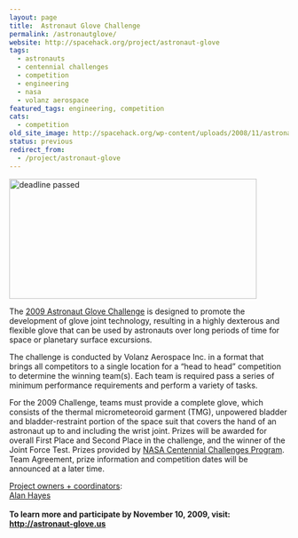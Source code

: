 ```yaml
---
layout: page
title:  Astronaut Glove Challenge
permalink: /astronautglove/
website: http://spacehack.org/project/astronaut-glove
tags:
  - astronauts
  - centennial challenges
  - competition
  - engineering
  - nasa
  - volanz aerospace
featured_tags: engineering, competition
cats:
  - competition
old_site_image: http://spacehack.org/wp-content/uploads/2008/11/astronautglove.jpg
status: previous
redirect_from:
  - /project/astronaut-glove
---
```


<div class = "scrape-from-old-wordpress">

<p><img class="alignnone size-full wp-image-1392" title="" src="http://spacehack.org/wp-content/uploads/2007/11/astronautglove_dead.jpg" alt="deadline passed" width="446" height="216" srcset="http://spacehack.org/wp-content/uploads/2007/11/astronautglove_dead.jpg 446w, http://spacehack.org/wp-content/uploads/2007/11/astronautglove_dead-310x150.jpg 310w" sizes="(max-width: 446px) 100vw, 446px" /></p>
<p>The <a href="http://astronaut-glove.us">2009 Astronaut Glove Challenge</a> is designed to promote the development of glove joint technology, resulting in a highly dexterous and flexible glove that can be used by astronauts over long periods of time for space or planetary surface excursions.</p>
<p>The challenge is conducted by Volanz Aerospace Inc. in a format that brings all competitors to a single location for a &#8220;head to head&#8221; competition to determine the winning team(s). Each team is required pass a series of minimum performance requirements and perform a variety of tasks.</p>
<p>For the 2009 Challenge, teams must provide a complete glove, which consists of the thermal micrometeoroid garment (TMG), unpowered bladder and bladder-restraint portion of the space suit that covers the hand of an astronaut up to and including the wrist joint. Prizes will be awarded for overall First Place and Second Place in the challenge, and the winner of the Joint Force Test. Prizes provided by <a href="http://centennialchallenges.nasa.gov/index.htm">NASA Centennial Challenges Program</a>. Team Agreement, prize information and competition dates will be announced at a later time.</p>
<p><span style="text-decoration: underline;">Project owners + coordinators</span>:<br />
<a href="mailto:ahayes@juno.com">Alan Hayes</a><br />
<!--supplement--><br />
<strong>To learn more and participate by November 10, 2009, visit: <a href="http://astronaut-glove.us">http://astronaut-glove.us</a></strong></p>


</div>